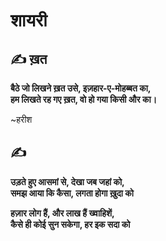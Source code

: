 # शायरी

## :writing_hand: ख़त

**बैठे जो लिखने ख़त उसे, इज़हार-ए-मोहब्बत का,   
हम लिखते रह गए ख़त, वो हो गया किसी और का।** 

~हरीश

## :writing_hand:

**उड़ते हुए आसमां से, देखा जब जहां को,**   
**समझ आया कि कैसा, लगता होगा ख़ुदा को**

**हज़ार लोग हैं, और लाख हैं ख्वाहिशें,**   
**कैसे ही कोई सुन सकेगा, हर इक सदा को**

